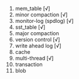1. mem_table [√]
2. minor compaction [√]
3. monitor-log (spdlog) [√]
4. sst_table [√]
5. major compaction
6. version control [√]
7. write ahead log [√]
8. cache
9. multi-thread [√]
10. transaction
11. blob